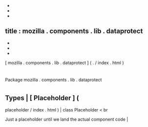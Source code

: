 -
-
-
title
:
mozilla
.
components
.
lib
.
dataprotect
-
-
-
-
[
mozilla
.
components
.
lib
.
dataprotect
]
(
.
/
index
.
html
)
#
#
Package
mozilla
.
components
.
lib
.
dataprotect
#
#
#
Types
|
[
Placeholder
]
(
-
placeholder
/
index
.
html
)
|
class
Placeholder
<
br
>
Just
a
placeholder
until
we
land
the
actual
component
code
|
